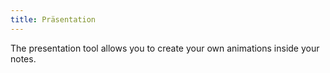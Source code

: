 ```yaml
---
title: Präsentation
---
```


The presentation tool allows you to create your own animations inside your notes.
